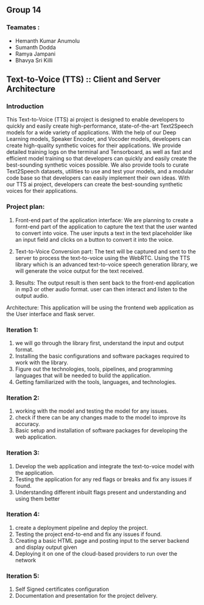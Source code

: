 ## Group 14
### Teamates : 
- Hemanth Kumar Anumolu
- Sumanth Dodda
- Ramya Jampani
- Bhavya Sri Killi

## Text-to-Voice (TTS) :: Client and Server Architecture
### Introduction
This Text-to-Voice (TTS) ai project is designed to enable developers to quickly and easily create high-performance, state-of-the-art Text2Speech models for a wide variety of applications. With the help of our Deep Learning models, Speaker Encoder, and Vocoder models, developers can create high-quality synthetic voices for their applications. We provide detailed training logs on the terminal and Tensorboard, as well as fast and efficient model training so that developers can quickly and easily create the best-sounding synthetic voices possible. We also provide tools to curate Text2Speech datasets, utilities to use and test your models, and a modular code base so that developers can easily implement their own ideas. With our TTS ai project, developers can create the best-sounding synthetic voices for their applications. 


### Project plan:
1. Front-end part of the application interface:
We are planning to create a fornt-end part of the application to capture the text that the user wanted to convert into voice. The user inputs a text in the text placeholder like an input field and clicks on a button to convert it into the voice.

2. Text-to-Voice Conversion part:
The text will be captured and sent to the server to process the text-to-voice using the WebRTC. Using the TTS library which is an advanced text-to-voice speech generation library, we will generate the voice output for the text received.

3. Results: 
The output result is then sent back to the front-end application in mp3 or other audio format. user can then interact and listen to the output audio.

Architecture:
This application will be using the frontend web application as the User interface and flask server.


### Iteration 1:
1. we will go through the library first, understand the input and output format. 
2. Installing the basic configurations and software packages required to work with the library.
3. Figure out the technologies, tools, pipelines, and programming languages that will be needed to build the application.
4. Getting familiarized with the tools, languages, and technologies. 

### Iteration 2:
1. working with the model and testing the model for any issues.
2. check if there can be any changes made to the model to improve its accuracy.
3. Basic setup and installation of software packages for developing the web application. 

### Iteration 3:
1. Develop the web application and integrate the text-to-voice model with the application.
2. Testing the application for any red flags or breaks and fix any issues if found.
3. Understanding different inbuilt flags present and understanding and using them better

### Iteration 4:
1. create a deployment pipeline and deploy the project.
2. Testing the project end-to-end and fix any issues if found.
3. Creating a basic HTML page and posting input to the server backend and display output given
4. Deploying it on one of the cloud-based providers to run over the network

### Iteration 5:
1. Self Signed certificates configuration
2. Documentation and presentation for the project delivery.

